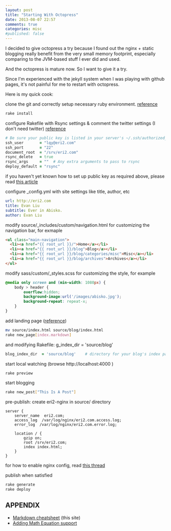 ```yaml
---
layout: post
title: "Starting With Octopress"
date: 2013-08-07 22:57
comments: true
categories: misc
#published: false
---
```


I decided to give octopress a try because I found out the nginx + static blogging really benefit from the very small memory footprint, especially comparing to the JVM-based stuff I ever did and used.

And the octopress is mature now. So I want to give it a try.

Since I'm experienced with the jekyll system when I was playing with github pages, it's not painful for me to restart with octopress.

Here is my quick cook:

<!-- more -->

clone the git and correctly setup necessary ruby environment. [reference](http://octopress.org/docs/setup/)

``` sh
rake install
```

configure Rakefile with Rsync settings & comment the twitter settings (I don't need twitter) [reference](http://octopress.org/docs/configuring/)

``` ruby Rakefile
# Be sure your public key is listed in your server's ~/.ssh/authorized_keys file
ssh_user       = "lqy@eri2.com"
ssh_port       = "22"
document_root  = "/srv/eri2.com"
rsync_delete   = true
rsync_args     = ""  # Any extra arguments to pass to rsync
deploy_default = "rsync"
```

if you haven't yet known how to set up public key as required above, please read [this article](http://www.eng.cam.ac.uk/help/jpmg/ssh/authorized_keys_howto.html)

configure _config.yml with site settings like title, author, etc

``` yaml _config.yml
url: http://eri2.com
title: Evan Liu
subtitle: Ever in Abisko.
author: Evan Liu
```

modify source/_includes/custom/navigation.html for customizing the navigation bar, for exmaple

``` html
<ul class="main-navigation">
  <li><a href="{{ root_url }}/">Home</a></li>
  <li><a href="{{ root_url }}/blog">Blog</a></li>
  <li><a href="{{ root_url }}/blog/categories/misc">Misc</a></li>
  <li><a href="{{ root_url }}/blog/archives">Archives</a></li>
</ul>
```

modify sass/custom/_styles.scss for customizing the style, for example

``` css
@media only screen and (min-width: 1080px) {
	body > header {
		overflow:hidden;
		background-image:url('/images/abisko.jpg');
		background-repeat: repeat-x;
	}
}
```

add landing page ([reference](http://octopress.org/docs/theme/template/))

``` sh
mv source/index.html source/blog/index.html
rake new_page[index.markdown]
```

and modifying Rakefile: g_index_dir = 'source/blog'

``` ruby Rakefile
blog_index_dir  = 'source/blog'    # directory for your blog's index page (if you put your index in source/blog/index.html, set this to 'source/blog')
```

start local watching (browse http://localhost:4000 )

``` sh
rake preview
```

start blogging

``` sh
rake new_post["This Is A Post"]
```

pre-publish: create eri2-nginx in source/ directory

``` nginx
server {
	server_name  eri2.com;
	access_log  /var/log/nginx/eri2.com.access.log;
	error_log  /var/log/nginx/eri2.com.error.log;

	location / {
		gzip on;
		root /srv/eri2.com;
		index index.html;
	}
}
```

for how to enable nginx config, read [this thread](http://stackoverflow.com/questions/4891344/nginx-how-do-i-add-new-site-server-name-in-nginx)

publish when satisfied

``` sh
rake generate
rake deploy
```

## APPENDIX
* [Markdown cheatsheet]({{root_url}}/page/markdown-cheatsheet.html) (this site)
* [Adding Math Equation support](http://www.idryman.org/blog/2012/03/10/writing-math-equations-on-octopress/)
